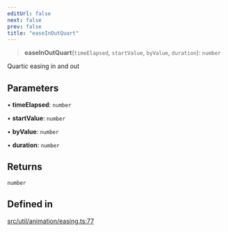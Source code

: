 ```yaml
---
editUrl: false
next: false
prev: false
title: "easeInOutQuart"
---
```


> **easeInOutQuart**(`timeElapsed`, `startValue`, `byValue`, `duration`): `number`

Quartic easing in and out

## Parameters

• **timeElapsed**: `number`

• **startValue**: `number`

• **byValue**: `number`

• **duration**: `number`

## Returns

`number`

## Defined in

[src/util/animation/easing.ts:77](https://github.com/fabricjs/fabric.js/blob/a0b4adf41e0a1fd81824114cedd4c32bfb8cac25/src/util/animation/easing.ts#L77)
